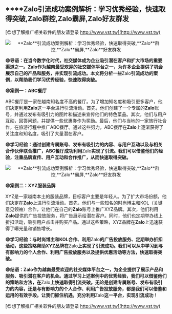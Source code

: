 ## ****Zalo**引流成功案例解析：学习优秀经验，快速取得突破,**Zalo**群控,**Zalo**霸屏,**Zalo**好友群发**

[😍想了解推广相关软件的朋友请登录 http://www.vst.tw](http://www.vst.tw)

 <center><img src="https://vst.tw/MP4/tuiguang/png/7.png" alt="**Zalo**引流成功案例解析：学习优秀经验，快速取得突破,**Zalo**群控,**Zalo**霸屏,**Zalo**好友群发"></center>

**😄导语：在当今数字化时代，社交媒体成为企业吸引潜在客户和扩大市场的重要渠道之一。**Zalo**作为越南最受欢迎的社交媒体平台之一，为许多企业提供了机会展示自己的产品和服务，并实现引流成功。本文将分析一些**Zalo**引流成功的案例，以帮助我们学习优秀经验，快速取得突破。**

**😄案例一：ABC餐厅**

ABC餐厅是一家在越南知名度不高的餐厅。为了增加知名度和吸引更多客户，他们决定利用**Zalo**这一平台进行引流活动。首先，他们创建了一个专属的**Zalo**账号，并通过发布有吸引力的图片和描述来宣传他们的特色菜品。其次，他们与用户互动，回答问题，并提供一些优惠券作为奖励。最后，他们与当地的一家旅行社合作，在旅游行程中推广ABC餐厅。通过这些努力，ABC餐厅在**Zalo**上逐渐获得了关注度和知名度，吸引了大量潜在客户。

**😄学习经验：通过创建专属账号、发布有吸引力的内容、与用户互动以及与相关合作伙伴联合推广，ABC餐厅成功利用**Zalo**实现了引流。我们可以借鉴他们的经验，注重品牌宣传、用户互动和合作推广，从而快速取得突破。**

 <center><img src="https://vst.tw/MP4/tuiguang/png/0.png" alt="**Zalo**引流成功案例解析：学习优秀经验，快速取得突破,**Zalo**群控,**Zalo**霸屏,**Zalo**好友群发"></center>

**😄案例二：XYZ服装品牌**

XYZ是一家越南本土的服装品牌，目标客户主要是年轻人。为了扩大市场份额，他们决定在**Zalo**上进行引流活动。首先，他们与一些知名的时尚博主和KOL（关键意见领袖）合作，让他们在自己的**Zalo**账号上推广XYZ品牌。其次，他们利用**Zalo**提供的广告投放服务，将广告展示给潜在客户。同时，他们也定期举办线上折扣活动，吸引用户点击并购买产品。通过这些策略，XYZ品牌在**Zalo**上迅速获得了曝光量和销售增长。

**😄学习经验：与时尚博主和KOL合作、利用**Zalo**的广告投放服务、定期举办折扣活动，这些策略帮助XYZ品牌在**Zalo**上实现了引流成功。我们可以从中学习到与有影响力的个人合作、利用广告投放服务以及提供优惠活动等方法，快速取得突破。**

**😄结语：**Zalo**作为越南最受欢迎的社交媒体平台之一，为企业提供了展示产品和服务、吸引潜在客户的机会。通过学习上述案例中的优秀经验，我们可以借鉴他们的策略和方法，在**Zalo**上快速取得引流突破。无论是创建专属账号、发布有吸引力的内容，还是与有影响力的个人合作、利用广告投放服务，都是我们可以借鉴和运用的有效手段。让我们抓住机遇，充分利用**Zalo**这一平台，实现引流成功！**

[😍想了解推广相关软件的朋友请登录 http://www.vst.tw](http://www.vst.tw)



